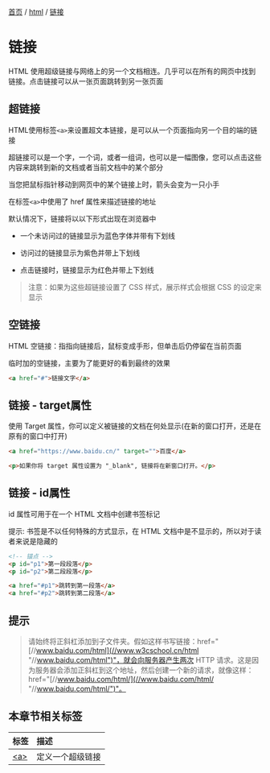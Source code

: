 [首页](/) / [html](/html/) / [链接](/html/link)

# 链接

HTML 使用超级链接与网络上的另一个文档相连。几乎可以在所有的网页中找到链接。点击链接可以从一张页面跳转到另一张页面

## 超链接

HTML使用标签`<a>`来设置超文本链接，是可以从一个页面指向另一个目的端的链接

超链接可以是一个字，一个词，或者一组词，也可以是一幅图像，您可以点击这些内容来跳转到新的文档或者当前文档中的某个部分

当您把鼠标指针移动到网页中的某个链接上时，箭头会变为一只小手

在标签`<a>`中使用了 href 属性来描述链接的地址

默认情况下，链接将以以下形式出现在浏览器中

* 一个未访问过的链接显示为蓝色字体并带有下划线

* 访问过的链接显示为紫色并带上下划线

* 点击链接时，链接显示为红色并带上下划线

> 注意：如果为这些超链接设置了 CSS 样式，展示样式会根据 CSS 的设定来显示

## 空链接

HTML 空链接：指指向链接后，鼠标变成手形，但单击后仍停留在当前页面

临时加的空链接，主要为了能更好的看到最终的效果

```html
<a href="#">链接文字</a>
```

## 链接 - target属性

使用 Target 属性，你可以定义被链接的文档在何处显示(在新的窗口打开，还是在原有的窗口中打开)

```html
<a href="https://www.baidu.cn/" target="">百度</a>

<p>如果你将 target 属性设置为 "_blank", 链接将在新窗口打开。</p>
```

## 链接 - id属性

id 属性可用于在一个 HTML 文档中创建书签标记

提示: 书签是不以任何特殊的方式显示，在 HTML 文档中是不显示的，所以对于读者来说是隐藏的

```html
<!-- 锚点 -->
<p id="p1">第一段段落</p>
<p id="p2">第二段段落</p>

<a href="#p1">跳转到第一段落</a>
<a href="#p2">跳转到第二段落</a>
```

## 提示

> 请始终将正斜杠添加到子文件夹。假如这样书写链接：href="[//www.baidu.com/html](//www.w3cschool.cn/html "//www.baidu.com/html")"，就会向服务器产生两次 HTTP 请求。这是因为服务器会添加正斜杠到这个地址，然后创建一个新的请求，就像这样：href="[//www.baidu.com/html/](//www.baidu.com/html/ "//www.baidu.com/html/")"。

## 本章节相关标签

|标签|描述|
|:---|:---|
|[\<a>](https://www.w3cschool.cn/htmltags/tag-a.html)|定义一个超级链接|
